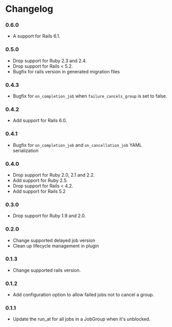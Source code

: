 # Changelog

### 0.6.0
* A support for Rails 6.1.

### 0.5.0
* Drop support for Ruby 2.3 and 2.4.
* Drop support for Rails < 5.2.
* Bugfix for rails version in generated migration files

### 0.4.3
* Bugfix for `on_completion_job` when `failure_cancels_group` is set to false.

### 0.4.2
* Add support for Rails 6.0.

### 0.4.1
* Bugfix for `on_completion_job` and `on_cancellation_job` YAML serialization

### 0.4.0
* Drop support for Ruby 2.0, 2.1 and 2.2.
* Add support for Ruby 2.5.
* Drop support for Rails < 4.2.
* Add support for Rails 5.2

### 0.3.0
* Drop support for Ruby 1.9 and 2.0.

### 0.2.0
* Change supported delayed job version
* Clean up lifecycle management in plugin

### 0.1.3
* Change supported rails version.

### 0.1.2
* Add configuration option to allow failed jobs not to cancel a group.

### 0.1.1
* Update the run_at for all jobs in a JobGroup when it's unblocked.
